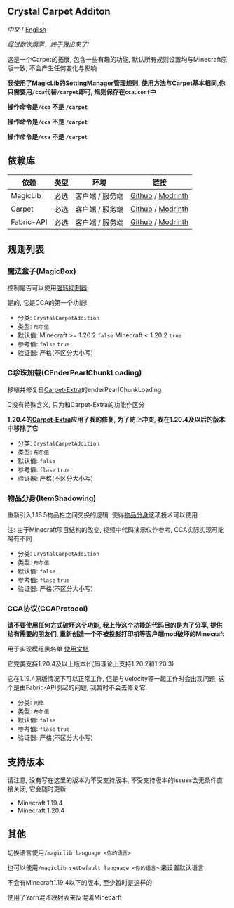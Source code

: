 ## Crystal Carpet Additon

  *中文* / [English](https://github.com/Crystal0404/CrystalCarpetAddition/blob/master/README_EN_US.md) 

  *经过数次跳票，终于做出来了!*

  这是一个Carpet的拓展, 包含一些有趣的功能, 默认所有规则设置均与Minecraft原版一致, 不会产生任何变化与影响

  **我使用了MagicLib的SettingManager管理规则, 使用方法与Carpet基本相同,你只需要用```/cca```代替```/carpet```即可, 规则保存在```cca.conf```中**

  **操作命令是```/cca``` 不是 ```/carpet```**

  **操作命令是```/cca``` 不是 ```/carpet```**

  **操作命令是```/cca``` 不是 ```/carpet```**


## 依赖库

| 依赖         | 类型 | 环境        | 链接                                                                                                 |
|------------|----|-----------|----------------------------------------------------------------------------------------------------|
| MagicLib   | 必选 | 客户端 / 服务端 | [Github](https://github.com/Hendrix-Shen/MagicLib) / [Modrinth](https://modrinth.com/mod/magiclib) |
| Carpet     | 必选 | 客户端 / 服务端 | [Github](https://github.com/gnembon/fabric-carpet) / [Modrinth](https://modrinth.com/mod/carpet)   |
| Fabric-API | 必选 | 客户端 / 服务端 | [Github](https://github.com/FabricMC/fabric) / [Modrinth](https://modrinth.com/mod/fabric-api)     |


## 规则列表
### 魔法盒子(MagicBox)
控制是否可以使用[强转抑制器](https://www.bilibili.com/read/cv24323749)

是的, 它是CCA的第一个功能!

- 分类: ```CrystalCarpetAddition```
- 类型: ```布尔值```
- 默认值: Minecraft >= 1.20.2 ```false```  Minecraft < 1.20.2 ```true```
- 参考值: ```false``` ```true```
- 验证器: 严格(不区分大小写)

### C珍珠加载(CEnderPearlChunkLoading)
移植并修复自[Carpet-Extra](https://github.com/gnembon/carpet-extra)的enderPearlChunkLoading

C没有特殊含义, 只为和Carpet-Extra的功能作区分

**1.20.4的[Carpet-Extra](https://github.com/gnembon/carpet-extra)应用了我的修复, 为了防止冲突, 我在1.20.4及以后的版本中移除了它**

- 分类: ```CrystalCarpetAddition```
- 类型: ```布尔值```
- 默认值: ```false```
- 参考值: ```flase``` ```true```
- 验证器: 严格(不区分大小写)


### 物品分身(ItemShadowing)

重新引入1.16.5物品栏之间交换的逻辑, 使得[物品分身](https://www.bilibili.com/video/BV1cL4y1B75R)这项技术可以使用

注: 由于Minecraft项目结构的改变, 视频中代码演示仅作参考, CCA实际实现可能略有不同

- 分类: ```CrystalCarpetAddition```
- 类型: ```布尔值```
- 默认值: ```false```
- 参考值: ```flase``` ```true```
- 验证器: 严格(不区分大小写)


### CCA协议(CCAProtocol)
**请不要使用任何方式破坏这个功能, 我上传这个功能的代码目的是为了分享, 提供给有需要的朋友们, 重新创造一个不被投影打印机等客户端mod破坏的Minecraft**

用于实现模组黑名单  [使用文档](https://github.com/Crystal0404/CrystalCarpetAddition/blob/master/doc/CCAProtocol.md)

它完美支持1.20.4及以上版本(代码理论上支持1.20.2和1.20.3)

它在1.19.4原版情况下可以正常工作, 但是与Velocity等一起工作时会出现问题, 这个是由Fabric-API引起的问题, 我暂时不会去修复它. 

- 分类: ```网络```
- 类型: ```布尔值```
- 默认值: ```false```
- 参考值: ```flase``` ```true```
- 验证器: 严格(不区分大小写)

## 支持版本
请注意, 没有写在这里的版本为不受支持版本, 不受支持版本的issues会无条件直接关闭, 它会随时更新!

- Minecraft 1.19.4
- Minecraft 1.20.4


## 其他
  切换语言使用```/magiclib language <你的语言>```

  也可以使用```/magiclib setDefault language <你的语言>``` 来设置默认语言
  
  不会有Minecraft1.19.4以下的版本, 至少暂时是这样的
  
  使用了Yarn混淆映射表来反混淆Minecarft